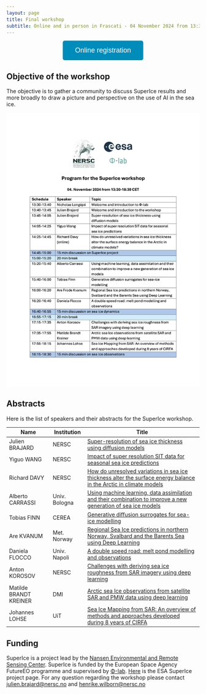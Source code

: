 ```yaml
---
layout: page
title: Final workshop
subtitle: Online and in person in Frascati - 04 November 2024 from 13:30-18:30 CET (note the changed time!)
---
```

<div align="center">
  <a href="https://events.teams.microsoft.com/event/6eeb16e4-0b37-4a3e-8b9c-304bc06d2181@38400994-4c9c-4239-91ce-227c2f3ff292/registration" target="_blank">
    <button style="background-color:#008CBA; color:white; padding:15px 32px; text-align:center; text-decoration:none; display:inline-block; font-size:18px; border:none; border-radius:5px; cursor:pointer;">
      Online registration
    </button>
  </a>
</div>

## Objective of the workshop
The objective is to gather a community to discuss SuperIce results and more broadly to draw a picture and perspective on the use of AI in the sea ice.

[![Program](assets/superice_program.png)](https://nansencenter.github.io/superice-nersc/assets/superice_program.pdf)

## Abstracts
Here is the  list of speakers and their abstracts for the SuperIce workshop.

| Name          |    Institution |                                Title |
| ------------- | -------------- | ---------- |
| Julien BRAJARD | NERSC | [Super-resolution of sea ice thickness using diffusion models](assets/abstract_brajard.md) |
| Yiguo WANG | NERSC | [Impact of super resolution SIT data for seasonal sea ice predictions](assets/abstract_wang.md) |
| Richard DAVY | NERSC | [How do unresolved variations in sea ice thickness alter the surface energy balance in the Arctic in climate models](assets/abstract_davy.md) |
| Alberto CARRASSI| Univ. Bologna | [Using machine learning, data assimilation and their combination to improve a new generation of sea ice models](assets/abstract_carrassi.md) |
| Tobias FINN| CEREA | [Generative diffusion surrogates for sea-ice modelling](assets/abstract_finn.md) |
| Are KVANUM| Met. Norway | [Regional Sea Ice predictions in northern Norway, Svalbard and the Barents Sea using Deep Learning](assets/abstract_kvanum.md) |
| Daniela FLOCCO| Univ. Napoli | [A double speed road: melt pond modelling and observations](assets/abstract_flocco.md)|
| Anton KOROSOV | NERSC | [Challenges with deriving sea ice roughness from SAR imagery using deep learning](assets/abstract_korosov.md) |
| Matilde BRANDT KREINER | DMI | [Arctic sea Ice observations from satellite SAR and PMW data using deep learning](assets/abstract_brandt-kreiner_wulf.md) |
| Johannes LOHSE| UiT | [Sea Ice Mapping from SAR: An overview of methods and approaches developed during 8 years of CIRFA](assets/abstract_lohse.md) |


## Funding
SuperIce is a project lead by the [Nansen Environmental and Remote Sensing Center](https://nersc.no/).
SuperIce is funded by the European Space Agency FutureEO programme and supervised by [Φ-lab](https://philab.esa.int/). 
[Here](https://eo4society.esa.int/projects/superice/) is the ESA SuperIce project page.
For any question regarding the workshop please contact <julien.brajard@nersc.no> and <henrike.wilborn@nersc.no>
